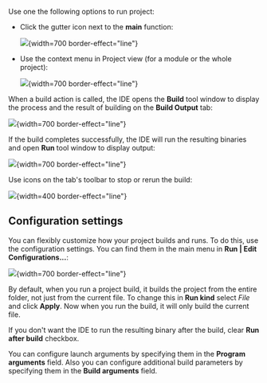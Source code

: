 [//]: # (title: Building)

Use one the following options to run project:

- Click the gutter icon next to the **main** function:

  ![](run-gutter.png){width=700 border-effect="line"}

- Use the context menu in Project view (for a module or the whole project):

  ![](run-context-menu.png){width=700 border-effect="line"}

When a build action is called, the IDE opens the **Build** tool window to display the process and the result of building on the **Build Output** tab:

![](build-tab.png){width=700 border-effect="line"}

If the build completes successfully, the IDE will run the resulting binaries and open **Run** tool window to display output:

![](run-tab.png){width=700 border-effect="line"}

Use icons on the tab's toolbar to stop or rerun the build:

![](rerun.png){width=400 border-effect="line"}

## Configuration settings

You can flexibly customize how your project builds and runs. To do this, use the configuration settings.
You can find them in the main menu in **Run | Edit Configurations...**:

![](configurations-settings.png){width=700 border-effect="line"}

By default, when you run a project build, it builds the project from the entire folder, not just from the current file.
To change this in **Run kind** select _File_ and click **Apply**.
Now when you run the build, it will only build the current file.

If you don't want the IDE to run the resulting binary after the build, clear **Run after build** checkbox.

You can configure launch arguments by specifying them in the **Program arguments** field. Also you can configure additional build parameters by specifying them in the **Build arguments** field.
